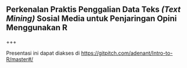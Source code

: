 ## Perkenalan Praktis Penggalian Data Teks _(Text Mining)_ Sosial Media untuk Penjaringan Opini Menggunakan R

+++

Presentasi ini dapat diakses di https://gitpitch.com/adenant/Intro-to-R/master#/
